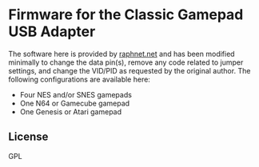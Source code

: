 # Firmware for the Classic Gamepad USB Adapter

The software here is provided by [raphnet.net](http://raphnet.net/electronique/electronique_en.php#1) and has been modified minimally to change the data pin(s), remove any code related to jumper settings, and change the VID/PID as requested by the original author. The following configurations are available here:

- Four NES and/or SNES gamepads
- One N64 or Gamecube gamepad
- One Genesis or Atari gamepad

## License

GPL

